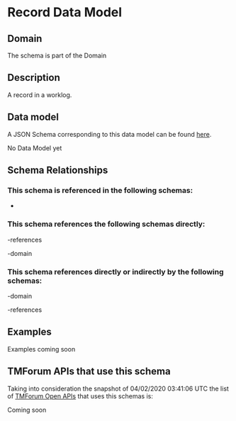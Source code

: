 # Record Data Model

## Domain

The  schema is part of the  Domain

## Description

A record in a worklog.

## Data model

A JSON Schema corresponding to this data model can be found
[here](https://github.com/tmforum-rand/schemas/blob/candidates/Common/Record.schema.json).

No Data Model yet

## Schema Relationships

### This schema is referenced in the following schemas:

-

### This schema references the following schemas directly:

-references

-domain

### This schema references directly or indirectly by the following schemas:

-domain

-references



## Examples

Examples coming soon

## TMForum APIs that use this schema

Taking into consideration the snapshot of 04/02/2020 03:41:06 UTC the list of [TMForum Open APIs](https://www.tmforum.org/open-apis/) that uses this schemas is:

Coming soon